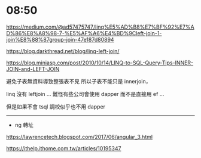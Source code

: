 # 08:50

<https://medium.com/@ad57475747/linq%E5%AD%B8%E7%BF%92%E7%AD%86%E8%A8%98-7-%E5%AF%A6%E4%BD%9Cleft-join-1-join%E8%88%87group-join-47e187d80894>

<https://blog.darkthread.net/blog/linq-left-join/>

<https://blog.miniasp.com/post/2010/10/14/LINQ-to-SQL-Query-Tips-INNER-JOIN-and-LEFT-JOIN>

避免子表無資料導致整張表不見 所以子表不能只是 innerjoin，

linq 沒有 leftjoin ... 難怪有些公司會使用 dapper 而不是直接用 ef ...

但是如果不會 tsql 調校似乎也不用 dapper

---

* ng 轉址

<https://lawrencetech.blogspot.com/2017/06/angular_3.html>

<https://ithelp.ithome.com.tw/articles/10195347>